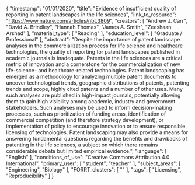 {
    "timestamp": "01/01/2020",
    "title": "Evidence of insufficient quality of reporting in patent landscapes in the life sciences",
    "link_to_resource": "https://www.nature.com/articles/nbt.3809",
    "creators": [
        "Andrew J. Carr",
        "David A. Brindley",
        "Hannah Thomas",
        "James A. Smith",
        "Zeeshaan Arshad"
    ],
    "material_type": [
        "Reading"
    ],
    "education_level": [
        "Graduate / Professional"
    ],
    "abstract": "Despite the importance of patent landscape analyses in the commercialization process for life science and healthcare technologies, the quality of reporting for patent landscapes published in academic journals is inadequate. Patents in the life sciences are a critical metric of innovation and a cornerstone for the commercialization of new life-science- and healthcare-related technologies. Patent landscaping has emerged as a methodology for analyzing multiple patent documents to uncover technological trends, geographic distributions of patents, patenting trends and scope, highly cited patents and a number of other uses. Many such analyses are published in high-impact journals, potentially allowing them to gain high visibility among academic, industry and government stakeholders. Such analyses may be used to inform decision-making processes, such as prioritization of funding areas, identification of commercial competition (and therefore strategy development), or implementation of policy to encourage innovation or to ensure responsible licensing of technologies. Patent landscaping may also provide a means for answering fundamental questions regarding the benefits and drawbacks of patenting in the life sciences, a subject on which there remains considerable debate but limited empirical evidence.",
    "language": [
        "English"
    ],
    "conditions_of_use": "Creative Commons Attribution 4.0 International",
    "primary_user": [
        "student",
        "teacher"
    ],
    "subject_areas": [
        "Engineering",
        "Biology"
    ],
    "FORRT_clusters": [
        ""
    ],
    "tags": [
        "Licensing",
        "Reproducibility"
    ]
}